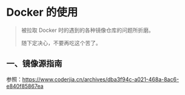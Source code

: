 # Docker 的使用

> 被拉取 Docker 时的遇到的各种镜像仓库的问题所折磨。
>
> 随下定决心，不要再吃这个苦了。

## 一、镜像源指南

参照：<https://www.coderjia.cn/archives/dba3f94c-a021-468a-8ac6-e840f85867ea>
